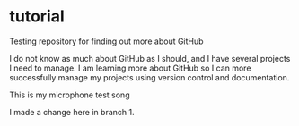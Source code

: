 # tutorial
Testing repository for finding out more about GitHub

I do not know as much about GitHub as I should, and I have several projects I need to manage. I am learning more about GitHub so I can more successfully manage my projects using version control and documentation.

This is my microphone test song

I made a change here in branch 1.
